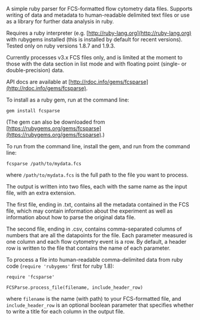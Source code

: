 A simple ruby parser for FCS-formatted flow cytometry data files.  Supports writing of data and metadata to human-readable delimited text files or use as a library for further data analysis in ruby.

Requires a ruby interpreter (e.g. [http://ruby-lang.org](http://ruby-lang.org) with rubygems installed (this is installed by default for recent versions).  Tested only on ruby versions 1.8.7 and 1.9.3.

Currently processes v3.x FCS files only, and is limited at the moment to those with the data section in list mode and with floating point (single- or double-precision) data.

API docs are available at [http://rdoc.info/gems/fcsparse](http://rdoc.info/gems/fcsparse).

To install as a ruby gem, run at the command line:
```
gem install fcsparse
```
(The gem can also be downloaded from [https://rubygems.org/gems/fcsparse](https://rubygems.org/gems/fcsparse).)


To run from the command line, install the gem, and run from the command line:
```
fcsparse /path/to/mydata.fcs
```
where `/path/to/mydata.fcs` is the full path to the file you want to process.

The output is written into two files, each with the same name as the input file, with an extra extension.

The first file, ending in .txt, contains all the metadata contained in the FCS file, which may contain 
information about the experiment as well as information about how to parse the original data file.

The second file, ending in .csv, contains comma-separated columns of numbers that are all the datapoints 
for the file. Each parameter measured is one column and each flow cytometry event is a row. By default, 
a header row is written to the file that contains the name of each parameter.

To process a file into human-readable comma-delimited data from ruby code (`require 'rubygems'` first for ruby 1.8):
```
require 'fcsparse'

FCSParse.process_file(filename, include_header_row)
```
where `filename` is the name (with path) to your FCS-formatted file, and `include_header_row` is an optional 
boolean parameter that specifies whether to write a title for each column in the output file.
